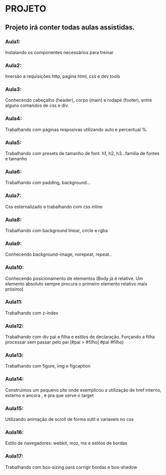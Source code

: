 # PROJETO 
## Projeto irá conter todas aulas assistidas.
### Aula1: 
Instalando os componentes necessários para treinar
### Aula2: 
Imersão a requisições http, pagina html, css e dev tools
### Aula3: 
Conhecendo cabeçalho (header), corpo (main) e rodapé (footer), entre alguns comandos de css e div.
### Aula4:
Trabalhando com páginas resposivas utilizando auto e percentual %.

### Aula5:
Trabalhando com presets de tamanho de font. h1, h2, h3...familia de fontes e tamanho

### Aula6:
Trabalhando com padding, background...

### Aula7:
Css esternalizado e trabalhando com css inline

### Aula8:
Trabalhando com background linear, circle e rgba

### Aula9:
Conhecendo background-image, norepeat, repeat..

### Aula10:
Conhecendo posicionamento de elementos (Body já é relative. Um elemento absoluto sempre procura o primeiro elemento relativo mais próximo)

### Aula11:
Trabalhando com z-index

### Aula12:
Trabalhando com div pai e filha e estilos de declaração. Forçando a filha processar sem passar pelo pai (#pai > #filho| #pai #filho)

### Aula13:
Trabalhando com figure, img e figcaption

### Aula14:
Construimos um pequeno site onde exemplicou a utilização de href interno, externo e ancora , e pra que serve o target

### Aula15:
Utilizando animação de scroll de forma sutil e variaveis no css

### Aula16:
Estilo de navegadores: webkit, moz,  ms e estilos de bordas

### Aula17:
Trabalhando com box-sizing para corrigir bordas e box-shadow
